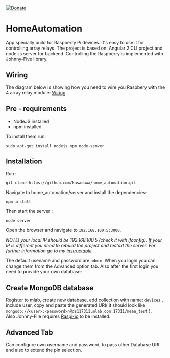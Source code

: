 [![Donate](https://img.shields.io/badge/Donate-PayPal-green.svg)](https://www.paypal.com/cgi-bin/webscr?cmd=_s-xclick&hosted_button_id=Z5J7ZSXG5XC8Q)
# HomeAutomation
App specially build for Raspberry Pi devices. 
It's easy to use it for controlling array relays. 
The project is based on: Angular 2 CLI project and node-js server for backend. Controlling the Raspberry is implemented with Johnny-Five library.  
## Wiring
The diagram below is showing how you need to wire you Raspbery with the 4 array relay module:
[Wiring](https://drive.google.com/open?id=0Bx5LQXY9Kwz_Wjh2RWVXZ3RINlE)
## Pre - requirements
* NodeJS installed 
* npm installed 

To install them run: 
```
sudo apt-get install nodejs npm node-semver
```
## Installation 
Run : 
```
git clone https://github.com/kasadawa/home_automation.git
```
Navigate to home_automation/server and  install the dependencies: 
```
npm install
```
Then start the server : 
```
node server
```
Open the browser and navigate to ```192.168.100.5:3000```.

*NOTE! your local IP should be 192.168.100.5 (check it with ifconfig).
If your IP is different you need to rebuild the project and restart the server.
For further information go to my [instructable](https://www.instructables.com/id/Cheap-Effective-and-Modern-Home-Automation/)*

The default usename and password are ```admin```.
When you login you can change them from the Advanced option tab. Also after the first login you need to provide your own database:

## Create MongoDB database
Register to [mlab](www.mlab.com), create new database, add collection with name: ```devices``` , include user, copy and paste the generated URI( it should look like ```mongodb://<user>:<password>n@ds117311.mlab.com:17311/mean_test``` ).  
Also Johnny-File requires [Raspi-io](https://github.com/nebrius/raspi-io) to be installed.

## Advanced Tab 
Can configure own username and password, to pass other Database URI and also to extend the pin selection.

